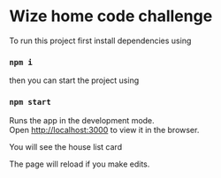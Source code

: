 # Wize home code challenge

To run this project first install dependencies using

### `npm i`

then you can start the project using

### `npm start`

Runs the app in the development mode.\
Open [http://localhost:3000](http://localhost:3000) to view it in the browser.

You will see the house list card

The page will reload if you make edits.
